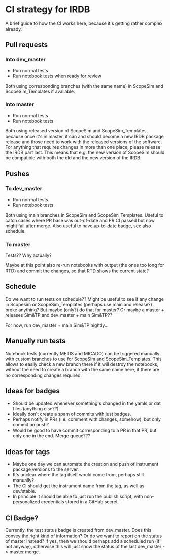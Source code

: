 # CI strategy for IRDB

A brief guide to how the CI works here, because it's getting rather complex already.

## Pull requests

### Into dev_master

* Run normal tests
* Run notebook tests when ready for review

Both using corresponding branches (with the same name) in ScopeSim and ScopeSim_Templates if available.

### Into master

* Run normal tests
* Run notebook tests

Both using released version of ScopeSim and ScopeSim_Templates, because once it's in master, it can and should become a new IRDB package release and those need to work with the released versions of the software.
For anything that requires changes in more than one place, please release the IRDB part last.
This means that e.g. the new version of ScopeSim should be compatible with both the old and the new version of the IRDB.

## Pushes

### To dev_master

* Run normal tests
* Run notebook tests

Both using main branches in ScopeSim and ScopeSim_Templates.
Useful to catch cases where PR base was out-of-date and PR CI passed but now might fail after merge.
Also useful to have up-to-date badge, see also schedule.

### To master

Tests?? Why actually?

Maybe at this point also re-run notebooks with output (the ones too long for RTD) and commit the changes, so that RTD shows the current state?

## Schedule

Do we want to run tests on schedule??
Might be useful to see if any change in Scopesim or ScopeSim_Templates (perhaps use main and release?) broke anything?
But maybe (only?) do that for master?
Or maybe a master + releases Sim&TP and dev_master + main Sim&TP??

For now, run dev_master + main Sim&TP nightly...

## Manually run tests

Notebook tests (currently METIS and MICADO) can be triggered manually with custom branches to use for ScopeSim and ScopeSim_Templates.
This allows to easily check a new branch there if it will destroy the notebooks, without the need to create a branch with the same name here, if there are no corresponding changes required.

## Ideas for badges

* Should be updated whenever something's changed in the yamls or dat files (anything else??).
* Ideally don't create a spam of commits with just badges.
* Perhaps notify in PRs (i.e. comment with changes, somehow), but only commit on push?
* Would be good to have commit corresponding to a PR in that PR, but only one in the end. Merge queue???

## Ideas for tags

* Maybe one day we can automate the creation and push of instrument package versions to the server.
* It's unclear where the tag itself would come from, perhaps still manually?
* The CI should get the instrument name from the tag, as well as dev/stable.
* In principle it should be able to just run the publish script, with non-personalized credentials stored in a GitHub secret.

## CI Badge?

Currently, the test status badge is created from dev_master.
Does this convey the right kind of information?
Or do we want to report on the status of master instead?
If yes, then we should perhaps add a scheduled run (if not anyway), otherwise this will just show the status of the last dev_master -> master merge.
